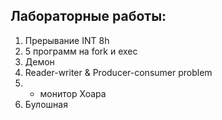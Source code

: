 ## Лабораторные работы:

1. Прерывание INT 8h
3. 5 программ на fork и exec
4. Демон
5. Reader-writer & Producer-consumer problem
6. + монитор Хоара
7. Булошная
